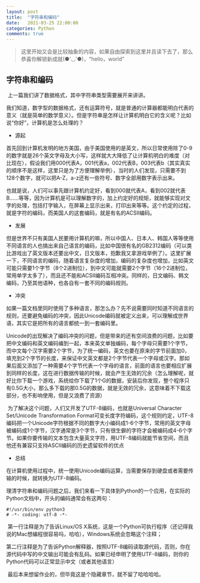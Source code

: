 ```yaml
---
layout: post
title:  "字符串和编码"
date:   2021-03-25 22:00:00
categories: Python
comments: true
---
```



> 这里开始又会是比较抽象的内容，如果自由探索到这里并且读下去了，那么恭喜你解锁新成就(●'◡'●)，“hello，world”

## 字符串和编码

​        上一篇我们讲了数据格式，其中字符串类型需要展开来讲讲。

​        我们知道，数字型的数据格式，还有运算符号，就是普通的计算器都能明白代表的意义（就是简单的数学意义）。但是字符串是怎样让计算机明白它的含义呢？比如说“你好”，计算机是怎么处理的？

- 源起

​        首先回到计算机发明的地方美国，由于美国使用的是英文，所以日常使用除了0-9的数字就是26个英文字母及大小写，这样就大大降低了让计算机明白的难度（对比现在），假设我们用000代表A，001代表a，002代表B，003代表b（其实真实的顺序不是这样，这里只是为了方便理解举例），当时的人们发现，只需要不到128个数字，就可以把A-Z，a-z还有一些符号、数字全部用数字表示出来。

​        也就是说，人们可以事先跟计算机约定好，看到000就代表A，看到002就代表B……等等，因为计算机是可以理解数字的，加上约定好的规矩，就能够实现对文字的处理，包括打字输入，在屏幕上显示出来，打印出来等等。这个约定的过程，就是字符的编码，而美国人的这套编码，就是有名的ACSII编码。

- 发展

​        但是世界不只有美国人民要用计算机的嘛，所以中国人、日本人、韩国人等等使用不同语言的人也搞出来自己语言的编码，比如中国很有名的GB2312编码（可以类比游戏出了英文版本还要出中文，日文版本，抱歉我又拿游戏举例了）。这里扩展一下，不同语言的编码，随着语言复杂度的增加，编码的复杂度也增加，比如英文可能只需要1个字节（8个2进制位），到中文可能就需要2个字节（16个2进制位，常用单字太多了），而且还不能和ACSII编码互相冲突。同样的，日文编码、韩文编码，乃至其他语种，也各自有一套不同的编码规则。

- 冲突

​        如果一篇文档里同时使用了多种语言，那怎么办？先不说需要同时知道不同语言的规则，还要避免编码的冲突，因此Unicode编码就被定义出来，可以理解成世界语，其实它是把所有的语言都统一到一套编码里。

​        Unicode的出现解决了编码冲突的问题，但是带来的还有空间浪费的问题，比如要把中文编码和英文编码编到一起，本来英文单独编码，每个字母只需要1个字节，而中文每个汉字需要2个字节，为了统一编码，英文也要在原来的字节前面加0，填充到2个字节的长度，来保证中文英文都是2个字节代表一个字母或汉字。那如果后面又添加了一种需要4个字节代表一个字母的语言，前面的语言也要相应扩展到同样的长度，这在进行数据传输的时候，就会产生无效的冗余（怎么理解呢，就好比你下载一个游戏，系统给你下载了1个G的数据，安装后你发现，整个程序只有0.5G大小，那么多下载的那0.5G的数据，就是无效的冗余，这意味着不下载这部分，也不影响使用，但是又浪费了资源）

​        为了解决这个问题，人们又开发了UTF-8编码，也就是Universal Character Set/Unicode Transformation Format可变长度字符编码，这个规则约定，UTF-8编码把一个Unicode字符根据不同的数字大小编码成1-6个字节，常用的英文字母被编码成1个字节，汉字通常是3个字节，只有很生僻的字符才会被编码成4-6个字节。如果你要传输的文本包含大量英文字符，用UTF-8编码就能节省空间，而且他还有兼容只支持ASCII编码的历史遗留软件的优点

- 总结

​        在计算机使用过程中，统一使用Unicode编码运算，当需要保存到硬盘或者需要传输的时候，就转换为UTF-8编码。

​        理清字符串和编码问题之后，我们来看一下具体到Python的一个应用，在实际的Python文档中，开头的编码通常会有这两句：

```
#!/usr/bin/env python3
# -*- coding: utf-8 -*-
```

​        第一行注释是为了告诉Linux/OS X系统，这是一个Python可执行程序（还记得我说的Mac想编程很容易吗，哈哈），Windows系统会忽略这个注释；

​        第二行注释是为了告诉Python解释器，按照UTF-8编码读取源代码，否则，你在源代码中写的中文输出可能会有乱码。如果已经申明了使用UTF-8编码，则你的Python代码可以正常显示中文（或者其他语言）

​        最后本来想留作业的，但毕竟这是个隐藏章节，就不留了哈哈哈哈。

